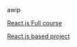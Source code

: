 awip

[React.js Full course](https://www.youtube.com/playlist?list=PLC3y8-rFHvwgg3vaYJgHGnModB54rxOk3)

[React.js based project](https://www.youtube.com/playlist?list=PLj-4DlPRT48nfYgDK00oTjlDF4O0ZZyG8)

